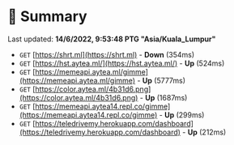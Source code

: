 # 📖 Summary
Last updated: **14/6/2022, 9:53:48 PTG "Asia/Kuala_Lumpur"**

- `GET` [https://shrt.ml](https://shrt.ml) - **Down** (354ms)
- `GET` [https://hst.aytea.ml/](https://hst.aytea.ml/) - **Up** (524ms)
- `GET` [https://memeapi.aytea.ml/gimme](https://memeapi.aytea.ml/gimme) - **Up** (5777ms)
- `GET` [https://color.aytea.ml/4b31d6.png](https://color.aytea.ml/4b31d6.png) - **Up** (1687ms)
- `GET` [https://memeapi.aytea14.repl.co/gimme](https://memeapi.aytea14.repl.co/gimme) - **Up** (299ms)
- `GET` [https://teledrivemy.herokuapp.com/dashboard](https://teledrivemy.herokuapp.com/dashboard) - **Up** (212ms)
